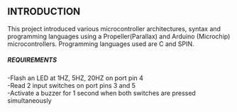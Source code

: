 ## INTRODUCTION
This project introduced various microcontroller architectures, syntax and programming languages using a Propeller(Parallax) and Arduino (Microchip) microcontrollers. Programming languages used are C and SPIN.

##### REQUIREMENTS
-Flash an LED at 1HZ, 5HZ, 20HZ on port pin 4 <br>
-Read 2 input switches on port pins 3 and 5 <br>
-Activate a buzzer for 1 second when both switches are pressed simultaneously <br>

